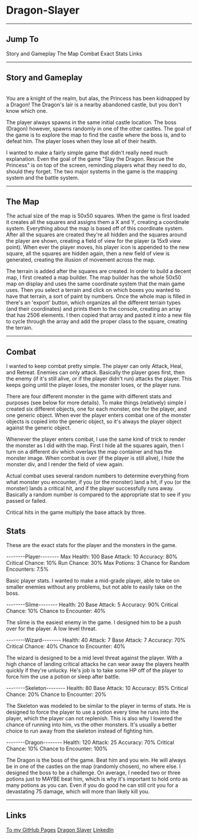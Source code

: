 # Dragon-Slayer
<hr>
<h2>Jump To</h2>

<a>Story and Gameplay</a>
<a>The Map</a>
<a>Combat</a>
<a>Exact Stats</a>
<a>Links</a>

<hr>
<h2>Story and Gameplay</h2>
<br>
You are a knight of the realm, but alas, the Princess has been kidnapped by a Dragon!  The Dragon's lair is a nearby abandoned castle, but you don't know which one.

The player always spawns in the same initial castle location.  The boss (Dragon) however, spawns randomly in one of the other castles.  The goal of the game is to explore the map to find the castle where the boss is, and to defeat him.  The player loses when they lose all of their health.

I wanted to make a fairly simple game that didn't really need much explanation.  Even the goal of the game "Slay the Dragon. Rescue the Princess" is on top of the screen, reminding players what they need to do, should they forget.  The two major systems in the game is the mapping system and the battle system.

<hr>
<h2>The Map</h2>

The actual size of the map is 50x50 squares.  When the game is first loaded it creates all the squares and assigns them a X and Y, creating a coordinate system.  Everything about the map is based off of this coordinate system.  After all the squares are created they're all hidden and the squares around the player are shown, creating a field of view for the player (a 15x9 view point).  When ever the player moves, his player icon is appended to the new square, all the squares are hidden again, then a new field of view is generated, creating the illusion of movement across the map.

The terrain is added after the squares are created.  In order to build a decent map, I first created a map builder.  The map builder has the whole 50x50 map on display and uses the same coordinate system that the main game uses.  Then you select a terrain and click on which boxes you wanted to have that terrain, a sort of paint by numbers.  Once the whole map is filled in there's an 'export' button, which organizes all the different terrain types (and their coordinates) and prints them to the console, creating an array that has 2506 elements.  I then copied that array and pasted it into a new file to cycle through the array and add the proper class to the square, creating the terrain.

<hr>
<h2>Combat</h2>

I wanted to keep combat pretty simple.  The player can only Attack, Heal, and Retreat.  Enemies can only attack.  Basically the player goes first, then the enemy (if it's still alive, or if the player didn't run) attacks the player.  This keeps going until the player loses, the monster loses, or the player runs.

There are four different monster in the game with different stats and purposes (see below for more details).  To make things (relatively) simple I created six different objects, one for each monster, one for the player, and one generic object.  When ever the player enters combat one of the monster objects is copied into the generic object, so it's always the player object against the generic object.

Whenever the player enters combat, I use the same kind of trick to render the monster as I did with the map.  First I hide all the squares again, then I turn on a different div which overlays the map container and has the monster image.  When combat is over (if the player is still alive), I hide the monster div, and I render the field of view again.

Actual combat uses several random numbers to determine everything from what monster you encounter, if you (or the monster) land a hit, if you (or the monster) lands a critical hit, and if the player successfully runs away.  Basically a random number is compared to the appropriate stat to see if you passed or failed.

Critical hits in the game multiply the base attack by three.

<h2>Stats</h2>

These are the exact stats for the player and the monsters in the game.

--------Player--------
Max Health: 100
Base Attack: 10
Accuracy: 80%
Critical Chance: 10%
Run Chance: 30%
Max Potions: 3
Chance for Random Encounters: 7.5%

Basic player stats.  I wanted to make a mid-grade player, able to take on smaller enemies without any problems, but not able to easily take on the boss.


--------Slime--------
Health: 20
Base Attack: 5
Accuracy: 90%
Critical Chance: 10%
Chance to Encounter: 40%

The slime is the easiest enemy in the game.  I designed him to be a push over for the player.  A low level threat.


--------Wizard--------
Health: 40
Attack: 7
Base Attack: 7
Accuracy: 70%
Critical Chance: 40%
Chance to Encounter: 40%

The wizard is designed to be a mid level threat against the player.  With a high chance of landing critical attacks he can wear away the players health quickly if they're unlucky.  He's job is to take some HP off of the player to force him the use a potion or sleep after battle.


--------Skeleton--------
Health: 80
Base Attack: 10
Accuracy: 85%
Critical Chance: 20%
Chance to Encounter: 20%

The Skeleton was modeled to be similar to the player in terms of stats.  He is designed to force the player to use a potion every time he runs into the player, which the player can not replenish.  This is also why I lowered the chance of running into him, vs the other monsters.  It's usually a better choice to run away from the skeleton instead of fighting him.


--------Dragon--------
Health: 120
Attack: 25
Accuracy: 70%
Critical Chance: 10%
Chance to Encounter: 100%

The Dragon is the boss of the game.  Beat him and you win.  He will always be in one of the castles on the map (randomly chosen), no where else.  I designed the boss to be a challenge.  On average, I needed two or three potions just to MAYBE beat him, which is why it's important to hold onto as many potions as you can.  Even if you do good he can still crit you for a devastating 75 damage, which will more than likely kill you.

<hr>
<h2>Links</h2>

<a href="https://johnzxcvbnm.github.io/">To my GitHub Pages</a>
<a href="https://johnzxcvbnm.github.io/Games/DragonSlayer/index.html">Dragon Slayer</a>
<a href="https://www.linkedin.com/in/kusching/">LinkedIn</a>
